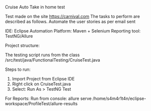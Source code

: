 Cruise Auto
Take in home test

Test made on the site  https://carnival.com
The tasks to perform are described as follows.
Automate the user stories as per email sent

IDE: Eclipse Automation Platform: Maven + Selenium Reporting tool: TestNG/Allure

Project structure:

The testing script runs from the class /src/test/java/FunctionalTesting/CruiseTest.java

Steps to run:
1. Import Project from Eclipse IDE
2. Right click on CruiseTest.java
3. Select: Run As > TestNG Test


For Reports:
Run from console: allure serve /home/s4m4r1t4n/eclipse-workspace/ProfileTest/allure-results
